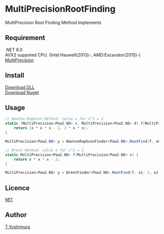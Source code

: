 # MultiPrecisionRootFinding
 MultiPrecision Root Finding Method Implements 

## Requirement
.NET 8.0  
AVX2 suppoted CPU. (Intel:Haswell(2013)-, AMD:Excavator(2015)-)  
[MultiPrecision](https://github.com/tk-yoshimura/MultiPrecision)

## Install

[Download DLL](https://github.com/tk-yoshimura/MultiPrecisionRootFinding/releases)  
[Download Nuget](https://www.nuget.org/packages/tyoshimura.multiprecision.rootfinding/)  

## Usage
```csharp
// Newton-Raphson Method: solve x for x^3 = 2
static (MultiPrecision<Pow2.N8> v, MultiPrecision<Pow2.N8> d) f(MultiPrecision<Pow2.N8> x) {
    return (x * x * x - 2, 3 * x * x);
}

MultiPrecision<Pow2.N8> y = NewtonRaphsonFinder<Pow2.N8>.RootFind(f, x0: 2);
```

```csharp
// Brent Method: solve x for x^3 = 2
static MultiPrecision<Pow2.N8> f(MultiPrecision<Pow2.N8> x) {
    return x * x * x - 2;
}

MultiPrecision<Pow2.N8> y = BrentFinder<Pow2.N8>.RootFind(f, x1: 1, x2: 2);
```

## Licence
[MIT](https://github.com/tk-yoshimura/MultiPrecisionRootFinding/blob/main/LICENSE)

## Author

[T.Yoshimura](https://github.com/tk-yoshimura)
